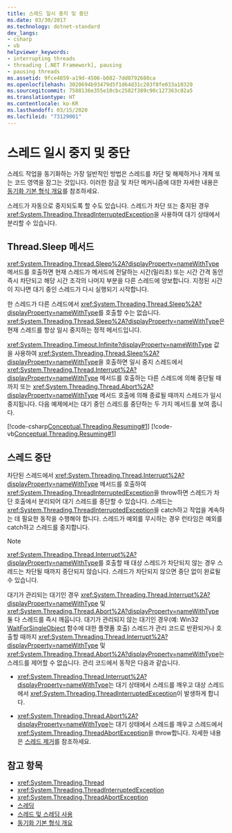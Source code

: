 ```yaml
---
title: 스레드 일시 중지 및 중단
ms.date: 03/30/2017
ms.technology: dotnet-standard
dev_langs:
- csharp
- vb
helpviewer_keywords:
- interrupting threads
- threading [.NET Framework], pausing
- pausing threads
ms.assetid: 9fce4859-a19d-4506-b082-7dd0792688ca
ms.openlocfilehash: 3020694b93479d5f1d64d31c203f8fe033a10320
ms.sourcegitcommit: 7588136e355e10cbc2582f389c90c127363c02a5
ms.translationtype: HT
ms.contentlocale: ko-KR
ms.lasthandoff: 03/15/2020
ms.locfileid: "73129001"
---
```

# <a name="pausing-and-interrupting-threads"></a>스레드 일시 중지 및 중단

스레드 작업을 동기화하는 가장 일반적인 방법은 스레드를 차단 및 해제하거나 개체 또는 코드 영역을 잠그는 것입니다. 이러한 잠금 및 차단 메커니즘에 대한 자세한 내용은 [동기화 기본 형식 개요](../../../docs/standard/threading/overview-of-synchronization-primitives.md)를 참조하세요.  
  
 스레드가 자동으로 중지되도록 할 수도 있습니다. 스레드가 차단 또는 중지된 경우 <xref:System.Threading.ThreadInterruptedException>을 사용하여 대기 상태에서 분리할 수 있습니다.  
  
## <a name="the-threadsleep-method"></a>Thread.Sleep 메서드

 <xref:System.Threading.Thread.Sleep%2A?displayProperty=nameWithType> 메서드를 호출하면 현재 스레드가 메서드에 전달하는 시간(밀리초) 또는 시간 간격 동안 즉시 차단되고 해당 시간 조각의 나머지 부분을 다른 스레드에 양보합니다. 지정된 시간이 지나면 대기 중인 스레드가 다시 실행되기 시작합니다.  
  
 한 스레드가 다른 스레드에서 <xref:System.Threading.Thread.Sleep%2A?displayProperty=nameWithType>를 호출할 수는 없습니다.  <xref:System.Threading.Thread.Sleep%2A?displayProperty=nameWithType>은 현재 스레드를 항상 일시 중지하는 정적 메서드입니다.  
  
 <xref:System.Threading.Timeout.Infinite?displayProperty=nameWithType> 값을 사용하여 <xref:System.Threading.Thread.Sleep%2A?displayProperty=nameWithType>을 호출하면 일시 중지 스레드에서 <xref:System.Threading.Thread.Interrupt%2A?displayProperty=nameWithType> 메서드를 호출하는 다른 스레드에 의해 중단될 때까지 또는 <xref:System.Threading.Thread.Abort%2A?displayProperty=nameWithType> 메서드 호출에 의해 종료될 때까지 스레드가 일시 중지됩니다.  다음 예제에서는 대기 중인 스레드를 중단하는 두 가지 메서드를 보여 줍니다.  
  
 [!code-csharp[Conceptual.Threading.Resuming#1](../../../samples/snippets/csharp/VS_Snippets_CLR/Conceptual.Threading.Resuming/cs/Sleep1.cs#1)]
 [!code-vb[Conceptual.Threading.Resuming#1](../../../samples/snippets/visualbasic/VS_Snippets_CLR/Conceptual.Threading.Resuming/vb/Sleep1.vb#1)]  
  
## <a name="interrupting-threads"></a>스레드 중단

 차단된 스레드에서 <xref:System.Threading.Thread.Interrupt%2A?displayProperty=nameWithType> 메서드를 호출하여 <xref:System.Threading.ThreadInterruptedException>을 throw하면 스레드가 차단 호출에서 분리되어 대기 스레드를 중단할 수 있습니다. 스레드는 <xref:System.Threading.ThreadInterruptedException>을 catch하고 작업을 계속하는 데 필요한 동작을 수행해야 합니다. 스레드가 예외를 무시하는 경우 런타임은 예외를 catch하고 스레드를 중지합니다.  
  
> [!NOTE]
> <xref:System.Threading.Thread.Interrupt%2A?displayProperty=nameWithType>를 호출할 때 대상 스레드가 차단되지 않는 경우 스레드는 차단될 때까지 중단되지 않습니다. 스레드가 차단되지 않으면 중단 없이 완료될 수 있습니다.  
  
 대기가 관리되는 대기인 경우 <xref:System.Threading.Thread.Interrupt%2A?displayProperty=nameWithType> 및 <xref:System.Threading.Thread.Abort%2A?displayProperty=nameWithType> 둘 다 스레드를 즉시 깨웁니다. 대기가 관리되지 않는 대기인 경우(예: Win32 [WaitForSingleObject](/windows/desktop/api/synchapi/nf-synchapi-waitforsingleobject) 함수에 대한 플랫폼 호출) 스레드가 관리 코드로 반환되거나 호출할 때까지 <xref:System.Threading.Thread.Interrupt%2A?displayProperty=nameWithType> 및 <xref:System.Threading.Thread.Abort%2A?displayProperty=nameWithType>는 스레드를 제어할 수 없습니다. 관리 코드에서 동작은 다음과 같습니다.  
  
- <xref:System.Threading.Thread.Interrupt%2A?displayProperty=nameWithType>는 대기 상태에서 스레드를 깨우고 대상 스레드에서 <xref:System.Threading.ThreadInterruptedException>이 발생하게 합니다.  
  
- <xref:System.Threading.Thread.Abort%2A?displayProperty=nameWithType>는 대기 상태에서 스레드를 깨우고 스레드에서 <xref:System.Threading.ThreadAbortException>을 throw합니다. 자세한 내용은 [스레드 제거](../../../docs/standard/threading/destroying-threads.md)를 참조하세요.  
  
## <a name="see-also"></a>참고 항목

- <xref:System.Threading.Thread>
- <xref:System.Threading.ThreadInterruptedException>
- <xref:System.Threading.ThreadAbortException>
- [스레딩](../../../docs/standard/threading/index.md)
- [스레드 및 스레딩 사용](../../../docs/standard/threading/using-threads-and-threading.md)
- [동기화 기본 형식 개요](../../../docs/standard/threading/overview-of-synchronization-primitives.md)
